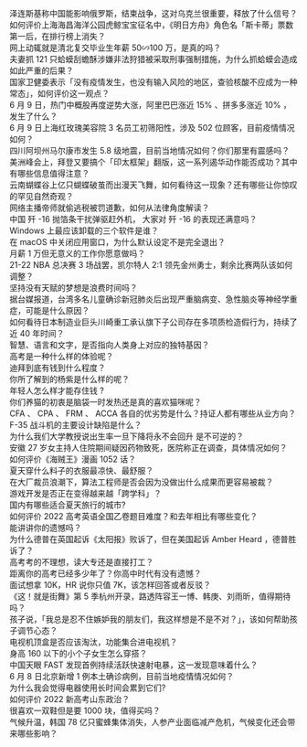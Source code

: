 泽连斯基称中国能影响俄罗斯，结束战争，这对乌克兰很重要，释放了什么信号？  
如何评价上海海昌海洋公园虎鲸宝宝征名中，《明日方舟》角色名「斯卡蒂」票数第一后，在排行榜上消失？  
网上动辄就是清北复交毕业生年薪 50∽100 万，是真的吗？  
夫妻抓 121 只蛤蟆刮蟾酥涉嫌非法狩猎被采取刑事强制措施，为什么抓蛤蟆会造成如此严重的后果？  
国家卫健委表示「没有疫情发生，也没有输入风险的地区，查验核酸不应成为一种常态」，如何评价这一观点？  
6 月 9 日，热门中概股再度逆势大涨，阿里巴巴涨近 15% 、拼多多涨近 10% ，发生了什么？  
6 月 9 日上海红玫瑰美容院 3 名员工初筛阳性，涉及 502 位顾客，目前疫情情况如何？  
四川阿坝州马尔康市发生 5.8 级地震，目前当地情况如何？你们那里有震感吗？  
美洲峰会上，拜登又要搞个「印太框架」翻版，这一系列遏华动作能否成功？其中有哪些信息值得注意？  
云南蝴蝶谷上亿只蝴蝶破茧而出漫天飞舞，如何看待这一现象？还有哪些让你惊叹的罕见自然奇观？  
网络主播帝师就偷逃税被罚道歉，如何从法律角度解读？  
中国 歼 -16 抛箔条干扰弹驱赶外机， 大家对 歼 -16 的表现还满意吗？  
Windows 上最应该卸载的三个软件是谁？  
在 macOS 中关闭应用窗口，为什么默认设定不是完全退出？  
月薪 1 万但无意义的工作你愿意做吗？  
21-22 NBA 总决赛 3 场战罢，凯尔特人 2:1 领先金州勇士，剩余比赛两队该如何调整？  
坚持没有天赋的梦想是浪费时间吗？  
据台媒报道，台湾多名儿童确诊新冠肺炎后出现严重脑病变、急性脑炎等神经学重症，可能是什么原因？  
如何看待日本制造业巨头川崎重工承认旗下子公司存在多项质检造假行为，持续了近 40 年时间？  
智慧、语言和文字，是否指向人类身上对应的独特基因？  
高考是一种什么样的体验呢？  
迪拜到底有钱到什么程度？  
你所了解到的杨紫是什么样的呢？  
年轻人怎么样才能存住钱 ?  
你们养猫的初衷是脑袋一时发热还是真的喜欢猫咪呢？  
CFA 、 CPA 、 FRM 、 ACCA 各自的优劣势是什么？持证人都有哪些从业方向？  
F-35 战斗机的主要设计缺陷是什么？  
为什么我们大学教授说出生率一旦下降将永不会回升 是不可逆的？  
安徽 27 岁女主持人住院期间疑因药物致死，医院称正在调查，具体情况如何？  
如何评价《海贼王》漫画 1052 话？  
夏天穿什么料子的衣服最凉快、最舒服？  
在大厂裁员浪潮下，算法工程师是否会因为没做出什么成果而更容易被裁？  
游戏开发是否正在变得越来越「跨学科」？  
国内有哪些适合夏天旅行的城市?  
如何评价 2022 高考英语全国乙卷题目难度？和去年相比有哪些变化？  
能讲讲你的遗憾吗？  
为什么德普在英国起诉《太阳报》败诉了，但在美国起诉 Amber Heard ，德普胜诉了？  
高考考的不理想，读大专还是直接打工？  
距离你的高考已经多少年了？你高中时代有没有遗憾？  
面试想拿 10K，HR 说你只值 7K，该怎样回答或者反驳？  
《这！就是街舞》第 5 季杭州开录，路透阵容王一博、韩庚、刘雨昕，值得期待吗？  
孩子说，「我总是忍不住嫉妒我的朋友们，我这样想是不是不对？」，该如何帮助孩子调节心态？  
电视机顶盒是否应该淘汰，功能集合进电视机？  
身高 160 以下的小个子女生怎么穿搭？  
中国天眼 FAST 发现首例持续活跃快速射电暴，这一发现意味着什么？  
6 月 8 日北京新增 1 例本土确诊病例，目前当地疫情情况如何？  
为什么我会觉得电器使用长时间会累到它们?  
如何评价 2022 新高考山东政治？  
很喜欢一双鞋但是要 1000 块，值得买吗？  
气候升温，韩国 78 亿只蜜蜂集体消失，人参产业面临减产危机，气候变化还会带来哪些影响？  
